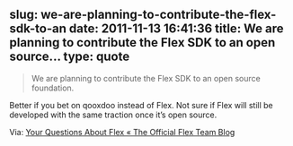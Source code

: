 slug: we-are-planning-to-contribute-the-flex-sdk-to-an
date: 2011-11-13 16:41:36
title: We are planning to contribute the Flex SDK to an open source...
type: quote
---

> We are planning to contribute the Flex SDK to an open source foundation.

Better if you bet on qooxdoo instead of Flex. Not sure if Flex will still be developed with the same traction once it’s open source.

 Via: [Your Questions About Flex « The Official Flex Team Blog](http://blogs.adobe.com/flex/2011/11/your-questions-about-flex.html)
